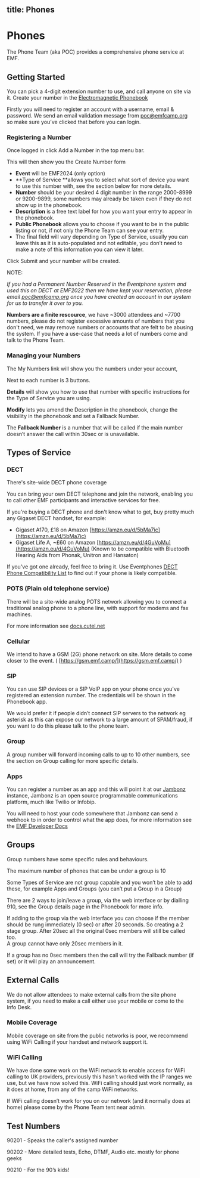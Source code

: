 title: Phones
---
# Phones

The Phone Team (aka POC) provides a comprehensive phone service at EMF.

## Getting Started

You can pick a 4-digit extension number to use, and call anyone on site via it. Create your number in the  [Electromagnetic Phonebook](https://phones.emfcamp.org)

Firstly you will need to register an account with a username, email & password. We send an email validation message from [poc@emfcamp.org](mailto:poc@emfcamp.org) so make sure you’ve clicked that before you can login.

### Registering a Number

Once logged in click Add a Number in the top menu bar.

This will then show you the Create Number form


* **Event** will be EMF2024 (only option)
* **Type of Service **allows you to select what sort of device you want to use this number with, see the section below for more details.
* **Number** should be your desired 4 digit number in the range 2000-8999 or 9200-9899, some numbers may already be taken even if they do not show up in the phonebook.
* **Description** is a free text label for how you want your entry to appear in the phonebook.
* **Public Phonebook** allows you to choose if you want to be in the public listing or not, if not only the Phone Team can see your entry.
* The final field will vary depending on Type of Service, usually you can leave this as it is auto-populated and not editable, you don’t need to make a note of this information you can view it later.

Click Submit and your number will be created.

NOTE:

_If you had a Permanent Number Reserved in the Eventphone system and used this on DECT at EMF2022 then we have kept your reservation, please email [poc@emfcamp.org](mailto:poc@emfcamp.org) once you have created an account in our system for us to transfer it over to you._

**Numbers are a finite rescource**, we have ~3000 attendees and ~7700 numbers, please do not register excessive amounts of numbers that you don't need, we may remove numbers or accounts that are felt to be abusing the system.
If you have a use-case that needs a lot of numbers come and talk to the Phone Team.


### Managing your Numbers

The My Numbers link will show you the numbers under your account,

Next to each number is 3 buttons.

**Details** will show you how to use that number with specific instructions for the Type of Service you are using.

**Modify** lets you amend the Description in the phonebook, change the visibility in the phonebook and set a Fallback Number.

The **Fallback Number** is a number that will be called if the main number doesn’t answer the call within 30sec or is unavailable. 


## Types of Service


### DECT 

There's site-wide DECT phone coverage

You can bring your own DECT telephone and join the network, enabling you to call other EMF participants and interactive services for free.

If you're buying a DECT phone and don't know what to get, buy pretty much any Gigaset DECT handset, for example:

- Gigaset A170, £18 on Amazon [https://amzn.eu/d/5bMa7ic](https://amzn.eu/d/5bMa7ic)
- Gigaset Life A, ~£60 on Amazon [https://amzn.eu/d/4GuVoMu](https://amzn.eu/d/4GuVoMu) (Known to be compatible with Bluetooth Hearing Aids from Phonak, Unitron and Hansaton)

If you've got one already, feel free to bring it. Use Eventphones [DECT Phone Compatibility List](https://eventphone.de/doku/dect_phone_compatibility_list) to find out if your phone is likely compatible.


### POTS (Plain old telephone service)

There will be a site-wide analog POTS network allowing you to connect a traditional analog phone to a phone line, with support for modems and fax machines.

For more information see [docs.cutel.net](https://docs.cutel.net)


### Cellular

We intend to have a GSM (2G) phone network on site. More details to come closer to the event. ( [https://gsm.emf.camp/](https://gsm.emf.camp/) )


### SIP 

You can use SIP devices or a SIP VoIP app on your phone once you've registered an extension number. The credentials will be shown in the Phonebook app.

We would prefer it if people didn’t connect SIP servers to the network eg asterisk as this can expose our network to a large amount of SPAM/fraud, if you want to do this please talk to the phone team.


### Group

A group number will forward incoming calls to up to 10 other numbers, see the section on Group calling for more specific details.


### Apps 

You can register a number as an app and this will point it at our [Jambonz](https://jambonz.org) instance, Jambonz is an open source programmable communications platform, much like Twilio or Infobip.

You will need to host your code somewhere that Jambonz can send a webhook to in order to control what the app does, for more information see the [EMF Developer Docs](https://developer.emfcamp.org)


## Groups

Group numbers have some specific rules and behaviours.

The maximum number of phones that can be under a group is 10

Some Types of Service are not group capable and you won’t be able to add these, for example Apps and Groups (you can’t put a Group in a Group)

There are 2 ways to join/leave a group, via the web interface or by dialling 910, see the Group details page in the Phonebook for more info.

If adding to the group via the web interface you can choose if the member should be rung immediately (0 sec) or after 20 seconds. So creating a 2 stage group. After 20sec all the original 0sec members will still be called too. \
A group cannot have only 20sec members in it.

If a group has no 0sec members then the call will try the Fallback number (if set) or it will play an announcement.


## External Calls

We do not allow attendees to make external calls from the site phone system, if you need to make a call either use your mobile or come to the Info Desk.


### Mobile Coverage

Mobile coverage on site from the public networks is poor, we recommend using WiFi Calling if your handset and network support it.


### WiFi Calling

We have done some work on the WiFi network to enable access for WiFi calling to UK providers, previously this hasn't worked with the IP ranges we use, but we have now solved this. WiFi calling should just work normally, as it does at home, from any of the camp WiFi networks.

If WiFi calling doesn’t work for you on our network (and it normally does at home) please come by the Phone Team tent near admin.


## Test Numbers

90201 - Speaks the caller's assigned number

90202 - More detailed tests, Echo, DTMF, Audio etc. mostly for phone geeks

90210 - For the 90’s kids!

